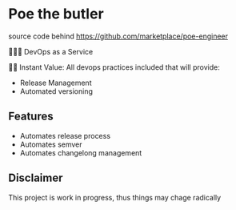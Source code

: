# Poe the butler

source code behind https://github.com/marketplace/poe-engineer

👩🏻‍💻 DevOps as a Service

🏃🏽 Instant Value: All devops practices included that will provide:
- Release Management
- Automated versioning

## Features

- Automates release process
- Automates semver
- Automates changelong management

## Disclaimer

This project is work in progress, thus things may chage radically
